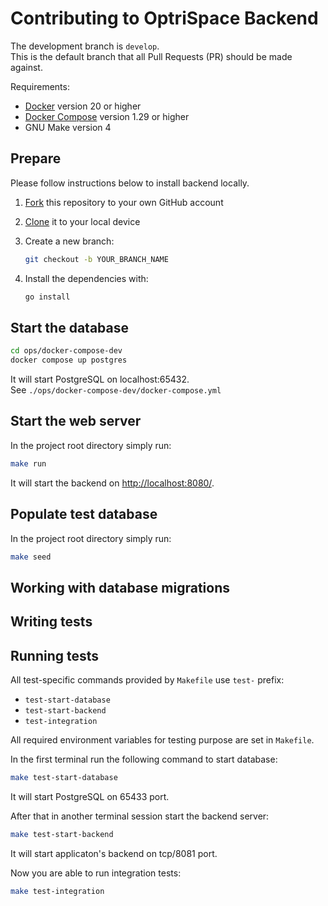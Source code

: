 # Contributing to OptriSpace Backend

The development branch is `develop`.\
This is the default branch that all Pull Requests (PR) should be made against.

Requirements:

* [Docker](#) version 20 or higher
* [Docker Compose](#) version 1.29 or higher
* GNU Make version 4

## Prepare

Please follow instructions below to install backend locally.

1. [Fork](https://help.github.com/articles/fork-a-repo/)
   this repository to your own GitHub account

2. [Clone](https://help.github.com/articles/cloning-a-repository/)
   it to your local device

3. Create a new branch:

    ```sh
    git checkout -b YOUR_BRANCH_NAME
    ```

4. Install the dependencies with:

    ```sh
    go install
    ```

## Start the database

```sh
cd ops/docker-compose-dev
docker compose up postgres
```

It will start PostgreSQL on localhost:65432.\
See `./ops/docker-compose-dev/docker-compose.yml`

## Start the web server

In the project root directory simply run:

```sh
make run
```

It will start the backend on [http://localhost:8080/](http://localhost:8080/).

## Populate test database

In the project root directory simply run:

```sh
make seed
```

## Working with database migrations

## Writing tests

## Running tests

All test-specific commands provided by `Makefile` use `test-` prefix:

* `test-start-database`
* `test-start-backend`
* `test-integration`

All required environment variables for testing purpose are set in `Makefile`.

In the first terminal run the following command to start database:

```sh
make test-start-database
```

It will start PostgreSQL on 65433 port.

After that in another terminal session start the backend server:

```sh
make test-start-backend
```

It will start applicaton's backend on tcp/8081 port.

Now you are able to run integration tests:

```sh
make test-integration
```
